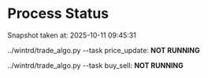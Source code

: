 # Process Status

Snapshot taken at: 2025-10-11 09:45:31

../wintrd/trade_algo.py --task price_update: **NOT RUNNING**

../wintrd/trade_algo.py --task buy_sell: **NOT RUNNING**

